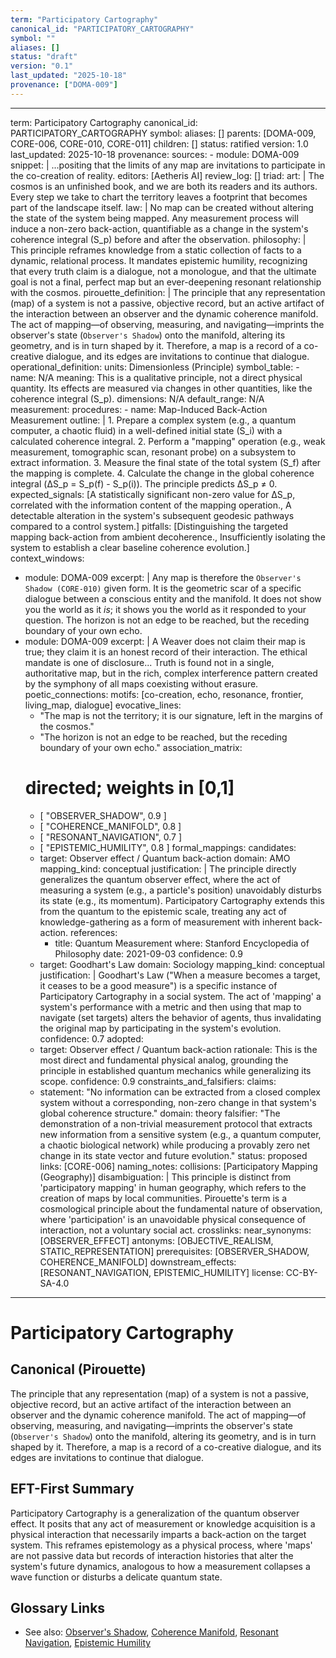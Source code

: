 ```yaml
---
term: "Participatory Cartography"
canonical_id: "PARTICIPATORY_CARTOGRAPHY"
symbol: ""
aliases: []
status: "draft"
version: "0.1"
last_updated: "2025-10-18"
provenance: ["DOMA-009"]
---
```


---
term: Participatory Cartography
canonical_id: PARTICIPATORY_CARTOGRAPHY
symbol: 
aliases: []
parents: [DOMA-009, CORE-006, CORE-010, CORE-011]
children: []
status: ratified
version: 1.0
last_updated: 2025-10-18
provenance:
  sources:
    - module: DOMA-009
      snippet: |
        ...positing that the limits of any map are invitations to participate in the co-creation of reality.
  editors: [Aetheris AI]
  review_log: []
triad:
  art: |
    The cosmos is an unfinished book, and we are both its readers and its authors. Every step we take to chart the territory leaves a footprint that becomes part of the landscape itself.
  law: |
    No map can be created without altering the state of the system being mapped. Any measurement process will induce a non-zero back-action, quantifiable as a change in the system's coherence integral (S_p) before and after the observation.
  philosophy: |
    This principle reframes knowledge from a static collection of facts to a dynamic, relational process. It mandates epistemic humility, recognizing that every truth claim is a dialogue, not a monologue, and that the ultimate goal is not a final, perfect map but an ever-deepening resonant relationship with the cosmos.
pirouette_definition: |
  The principle that any representation (map) of a system is not a passive, objective record, but an active artifact of the interaction between an observer and the dynamic coherence manifold. The act of mapping—of observing, measuring, and navigating—imprints the observer's state (`Observer's Shadow`) onto the manifold, altering its geometry, and is in turn shaped by it. Therefore, a map is a record of a co-creative dialogue, and its edges are invitations to continue that dialogue.
operational_definition:
  units: Dimensionless (Principle)
  symbol_table:
    - name: N/A
      meaning: This is a qualitative principle, not a direct physical quantity. Its effects are measured via changes in other quantities, like the coherence integral (S_p).
      dimensions: N/A
      default_range: N/A
  measurement:
    procedures:
      - name: Map-Induced Back-Action Measurement
        outline: |
          1. Prepare a complex system (e.g., a quantum computer, a chaotic fluid) in a well-defined initial state (S_i) with a calculated coherence integral.
          2. Perform a "mapping" operation (e.g., weak measurement, tomographic scan, resonant probe) on a subsystem to extract information.
          3. Measure the final state of the total system (S_f) after the mapping is complete.
          4. Calculate the change in the global coherence integral (ΔS_p = S_p(f) - S_p(i)). The principle predicts ΔS_p ≠ 0.
        expected_signals: [A statistically significant non-zero value for ΔS_p, correlated with the information content of the mapping operation., A detectable alteration in the system's subsequent geodesic pathways compared to a control system.]
        pitfalls: [Distinguishing the targeted mapping back-action from ambient decoherence., Insufficiently isolating the system to establish a clear baseline coherence evolution.]
context_windows:
  - module: DOMA-009
    excerpt: |
      Any map is therefore the `Observer's Shadow (CORE-010)` given form. It is the geometric scar of a specific dialogue between a conscious entity and the manifold. It does not show you the world as it *is*; it shows you the world as it responded to your question. The horizon is not an edge to be reached, but the receding boundary of your own echo.
  - module: DOMA-009
    excerpt: |
      A Weaver does not claim their map is true; they claim it is an honest record of their interaction. The ethical mandate is one of disclosure... Truth is found not in a single, authoritative map, but in the rich, complex interference pattern created by the symphony of all maps coexisting without erasure.
poetic_connections:
  motifs: [co-creation, echo, resonance, frontier, living_map, dialogue]
  evocative_lines:
    - "The map is not the territory; it is our signature, left in the margins of the cosmos."
    - "The horizon is not an edge to be reached, but the receding boundary of your own echo."
  association_matrix:
    # directed; weights in [0,1]
    - [ "OBSERVER_SHADOW", 0.9 ]
    - [ "COHERENCE_MANIFOLD", 0.8 ]
    - [ "RESONANT_NAVIGATION", 0.7 ]
    - [ "EPISTEMIC_HUMILITY", 0.8 ]
formal_mappings:
  candidates:
    - target: Observer effect / Quantum back-action
      domain: AMO
      mapping_kind: conceptual
      justification: |
        The principle directly generalizes the quantum observer effect, where the act of measuring a system (e.g., a particle's position) unavoidably disturbs its state (e.g., its momentum). Participatory Cartography extends this from the quantum to the epistemic scale, treating any act of knowledge-gathering as a form of measurement with inherent back-action.
      references:
        - title: Quantum Measurement
          where: Stanford Encyclopedia of Philosophy
          date: 2021-09-03
      confidence: 0.9
    - target: Goodhart's Law
      domain: Sociology
      mapping_kind: conceptual
      justification: |
        Goodhart's Law ("When a measure becomes a target, it ceases to be a good measure") is a specific instance of Participatory Cartography in a social system. The act of 'mapping' a system's performance with a metric and then using that map to navigate (set targets) alters the behavior of agents, thus invalidating the original map by participating in the system's evolution.
      confidence: 0.7
  adopted:
    - target: Observer effect / Quantum back-action
      rationale: This is the most direct and fundamental physical analog, grounding the principle in established quantum mechanics while generalizing its scope.
      confidence: 0.9
constraints_and_falsifiers:
  claims:
    - statement: "No information can be extracted from a closed complex system without a corresponding, non-zero change in that system's global coherence structure."
      domain: theory
      falsifier: "The demonstration of a non-trivial measurement protocol that extracts new information from a sensitive system (e.g., a quantum computer, a chaotic biological network) while producing a provably zero net change in its state vector and future evolution."
      status: proposed
      links: [CORE-006]
naming_notes:
  collisions: [Participatory Mapping (Geography)]
  disambiguation: |
    This principle is distinct from 'participatory mapping' in human geography, which refers to the creation of maps by local communities. Pirouette's term is a cosmological principle about the fundamental nature of observation, where 'participation' is an unavoidable physical consequence of interaction, not a voluntary social act.
crosslinks:
  near_synonyms: [OBSERVER_EFFECT]
  antonyms: [OBJECTIVE_REALISM, STATIC_REPRESENTATION]
  prerequisites: [OBSERVER_SHADOW, COHERENCE_MANIFOLD]
  downstream_effects: [RESONANT_NAVIGATION, EPISTEMIC_HUMILITY]
license: CC-BY-SA-4.0
---

# Participatory Cartography

## Canonical (Pirouette)
The principle that any representation (map) of a system is not a passive, objective record, but an active artifact of the interaction between an observer and the dynamic coherence manifold. The act of mapping—of observing, measuring, and navigating—imprints the observer's state (`Observer's Shadow`) onto the manifold, altering its geometry, and is in turn shaped by it. Therefore, a map is a record of a co-creative dialogue, and its edges are invitations to continue that dialogue.

## EFT-First Summary
Participatory Cartography is a generalization of the quantum observer effect. It posits that any act of measurement or knowledge acquisition is a physical interaction that necessarily imparts a back-action on the target system. This reframes epistemology as a physical process, where 'maps' are not passive data but records of interaction histories that alter the system's future dynamics, analogous to how a measurement collapses a wave function or disturbs a delicate quantum state.

## Glossary Links
- See also: [Observer's Shadow](<./OBSERVER_SHADOW.md>), [Coherence Manifold](<./COHERENCE_MANIFOLD.md>), [Resonant Navigation](<./RESONANT_NAVIGATION.md>), [Epistemic Humility](<./EPISTEMIC_HUMILITY.md>)